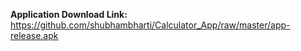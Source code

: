 <b>Application Download Link:</b> https://github.com/shubhambharti/Calculator_App/raw/master/app-release.apk
